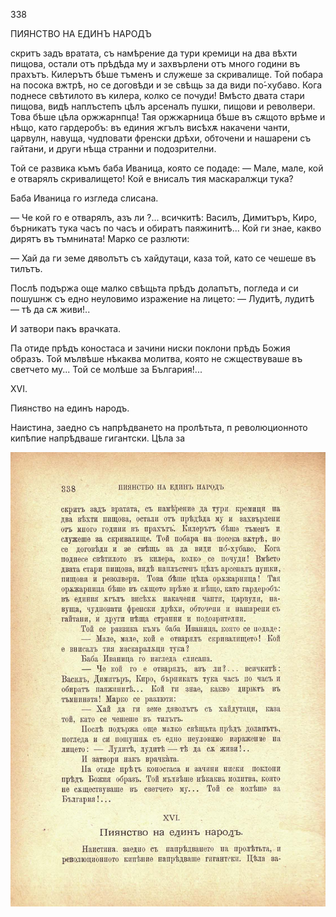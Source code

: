 ﻿338

ПИЯНСТВО НА ЕДИНЪ НАРОДЪ

скритъ задъ вратата, съ намѣрение да тури кремици на два вѣхти пищова, остали отъ прѣдѣда му и захвърлени отъ много години въ прахътъ. Килерътъ бѣше тъменъ и служеше за скривалище. Той побара на посока вжтрѣ, но се договѣди и зе свѣщь за да види по́-хубаво. Кога поднесе свѣтилото въ килера, колко се почуди! Вмѣсто двата стари пищова, видѣ наплъстепъ цѣлъ арсеналъ пушки, пищови и револвери. Това бѣше цѣла оржжарнпца! Тая оржжарница бѣше въ сѫщото врѣме и нѣщо, като гардеробъ: въ единия жгълъ висѣхѫ накачени чанти, царвулн, навуща, чудповати френски дрѣхи, обточени и нашарени съ гайтани, и други нѣща странни и подозрителни.

Той се развика къмъ баба Иваница, която се подаде: — Мале, мале, кой е отварялъ скривалището! Кой е внисалъ тия маскаралжци тука?

Баба Иваница го изгледа слисана.

— Че кой го е отварялъ, азъ ли ?... всичкитѣ: Василъ, Димитъръ, Киро, бърникатъ тука часъ по часъ и обиратъ паяжинитѣ... Кой ги знае, какво дирятъ въ тъмнината! Марко се разлюти:

— Хай да ги земе дяволътъ съ хайдутаци, каза той, като се чешеше въ тилътъ.

Послѣ подържа още малко свѣщьта прѣдъ долапътъ, погледа и си пошушнж съ едно неуловимо изражение на лицето: — Лудитѣ, лудитѣ — тѣ да сѫ живи!..

И затвори пакъ врачката.

Па отиде прѣдъ коностаса и зачини ниски поклони прѣдъ Божия образъ. Той мълвѣше нѣкаква молитва, която не сжществуваше въ светчето му... Той се молѣше за България!...

XVI.

Пиянство на единъ народъ.

Наистина, заедно съ напрѣдването на пролѣтьта, п революционното кипѣпие напрѣдваше гигантски. Цѣла за

![original](../images/379.jpg)

